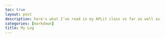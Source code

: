 ```yaml
---
toc: true
layout: post
description: here's what I've read in my APLit class so far as well as what I'm currently reading
categories: [markdown]
title: My Log
---
```



